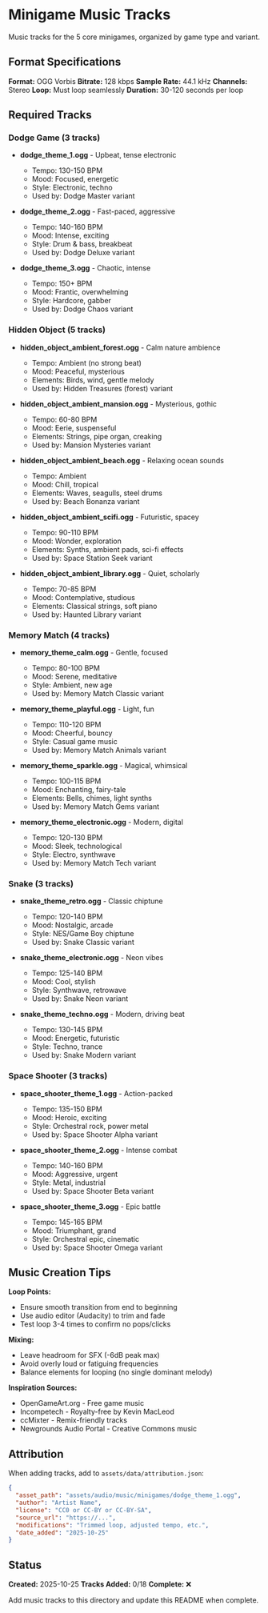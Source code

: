 # Minigame Music Tracks

Music tracks for the 5 core minigames, organized by game type and variant.

## Format Specifications

**Format:** OGG Vorbis
**Bitrate:** 128 kbps
**Sample Rate:** 44.1 kHz
**Channels:** Stereo
**Loop:** Must loop seamlessly
**Duration:** 30-120 seconds per loop

## Required Tracks

### Dodge Game (3 tracks)

- **dodge_theme_1.ogg** - Upbeat, tense electronic
  - Tempo: 130-150 BPM
  - Mood: Focused, energetic
  - Style: Electronic, techno
  - Used by: Dodge Master variant

- **dodge_theme_2.ogg** - Fast-paced, aggressive
  - Tempo: 140-160 BPM
  - Mood: Intense, exciting
  - Style: Drum & bass, breakbeat
  - Used by: Dodge Deluxe variant

- **dodge_theme_3.ogg** - Chaotic, intense
  - Tempo: 150+ BPM
  - Mood: Frantic, overwhelming
  - Style: Hardcore, gabber
  - Used by: Dodge Chaos variant

### Hidden Object (5 tracks)

- **hidden_object_ambient_forest.ogg** - Calm nature ambience
  - Tempo: Ambient (no strong beat)
  - Mood: Peaceful, mysterious
  - Elements: Birds, wind, gentle melody
  - Used by: Hidden Treasures (forest) variant

- **hidden_object_ambient_mansion.ogg** - Mysterious, gothic
  - Tempo: 60-80 BPM
  - Mood: Eerie, suspenseful
  - Elements: Strings, pipe organ, creaking
  - Used by: Mansion Mysteries variant

- **hidden_object_ambient_beach.ogg** - Relaxing ocean sounds
  - Tempo: Ambient
  - Mood: Chill, tropical
  - Elements: Waves, seagulls, steel drums
  - Used by: Beach Bonanza variant

- **hidden_object_ambient_scifi.ogg** - Futuristic, spacey
  - Tempo: 90-110 BPM
  - Mood: Wonder, exploration
  - Elements: Synths, ambient pads, sci-fi effects
  - Used by: Space Station Seek variant

- **hidden_object_ambient_library.ogg** - Quiet, scholarly
  - Tempo: 70-85 BPM
  - Mood: Contemplative, studious
  - Elements: Classical strings, soft piano
  - Used by: Haunted Library variant

### Memory Match (4 tracks)

- **memory_theme_calm.ogg** - Gentle, focused
  - Tempo: 80-100 BPM
  - Mood: Serene, meditative
  - Style: Ambient, new age
  - Used by: Memory Match Classic variant

- **memory_theme_playful.ogg** - Light, fun
  - Tempo: 110-120 BPM
  - Mood: Cheerful, bouncy
  - Style: Casual game music
  - Used by: Memory Match Animals variant

- **memory_theme_sparkle.ogg** - Magical, whimsical
  - Tempo: 100-115 BPM
  - Mood: Enchanting, fairy-tale
  - Elements: Bells, chimes, light synths
  - Used by: Memory Match Gems variant

- **memory_theme_electronic.ogg** - Modern, digital
  - Tempo: 120-130 BPM
  - Mood: Sleek, technological
  - Style: Electro, synthwave
  - Used by: Memory Match Tech variant

### Snake (3 tracks)

- **snake_theme_retro.ogg** - Classic chiptune
  - Tempo: 120-140 BPM
  - Mood: Nostalgic, arcade
  - Style: NES/Game Boy chiptune
  - Used by: Snake Classic variant

- **snake_theme_electronic.ogg** - Neon vibes
  - Tempo: 125-140 BPM
  - Mood: Cool, stylish
  - Style: Synthwave, retrowave
  - Used by: Snake Neon variant

- **snake_theme_techno.ogg** - Modern, driving beat
  - Tempo: 130-145 BPM
  - Mood: Energetic, futuristic
  - Style: Techno, trance
  - Used by: Snake Modern variant

### Space Shooter (3 tracks)

- **space_shooter_theme_1.ogg** - Action-packed
  - Tempo: 135-150 BPM
  - Mood: Heroic, exciting
  - Style: Orchestral rock, power metal
  - Used by: Space Shooter Alpha variant

- **space_shooter_theme_2.ogg** - Intense combat
  - Tempo: 140-160 BPM
  - Mood: Aggressive, urgent
  - Style: Metal, industrial
  - Used by: Space Shooter Beta variant

- **space_shooter_theme_3.ogg** - Epic battle
  - Tempo: 145-165 BPM
  - Mood: Triumphant, grand
  - Style: Orchestral epic, cinematic
  - Used by: Space Shooter Omega variant

## Music Creation Tips

**Loop Points:**
- Ensure smooth transition from end to beginning
- Use audio editor (Audacity) to trim and fade
- Test loop 3-4 times to confirm no pops/clicks

**Mixing:**
- Leave headroom for SFX (-6dB peak max)
- Avoid overly loud or fatiguing frequencies
- Balance elements for looping (no single dominant melody)

**Inspiration Sources:**
- OpenGameArt.org - Free game music
- Incompetech - Royalty-free by Kevin MacLeod
- ccMixter - Remix-friendly tracks
- Newgrounds Audio Portal - Creative Commons music

## Attribution

When adding tracks, add to `assets/data/attribution.json`:

```json
{
  "asset_path": "assets/audio/music/minigames/dodge_theme_1.ogg",
  "author": "Artist Name",
  "license": "CC0 or CC-BY or CC-BY-SA",
  "source_url": "https://...",
  "modifications": "Trimmed loop, adjusted tempo, etc.",
  "date_added": "2025-10-25"
}
```

## Status

**Created:** 2025-10-25
**Tracks Added:** 0/18
**Complete:** ❌

Add music tracks to this directory and update this README when complete.
